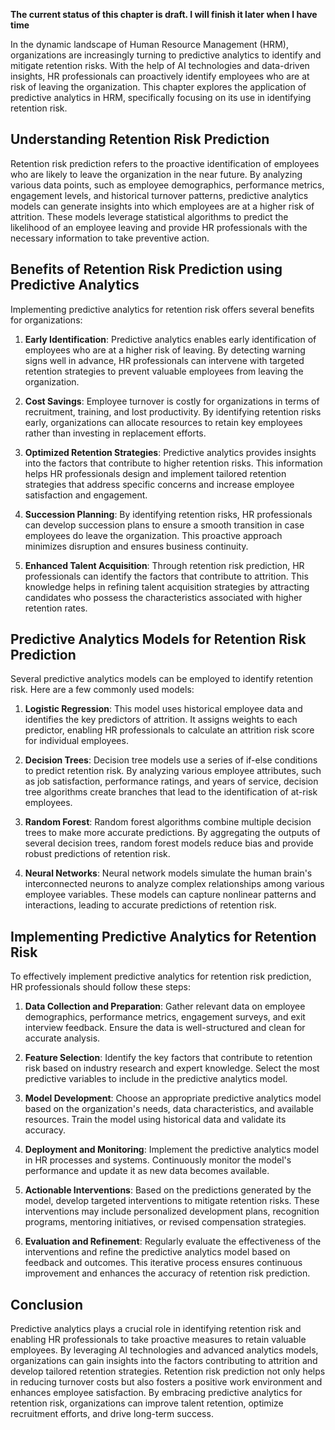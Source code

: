 **The current status of this chapter is draft. I will finish it later when I have time**

In the dynamic landscape of Human Resource Management (HRM), organizations are increasingly turning to predictive analytics to identify and mitigate retention risks. With the help of AI technologies and data-driven insights, HR professionals can proactively identify employees who are at risk of leaving the organization. This chapter explores the application of predictive analytics in HRM, specifically focusing on its use in identifying retention risk.

Understanding Retention Risk Prediction
---------------------------------------

Retention risk prediction refers to the proactive identification of employees who are likely to leave the organization in the near future. By analyzing various data points, such as employee demographics, performance metrics, engagement levels, and historical turnover patterns, predictive analytics models can generate insights into which employees are at a higher risk of attrition. These models leverage statistical algorithms to predict the likelihood of an employee leaving and provide HR professionals with the necessary information to take preventive action.

Benefits of Retention Risk Prediction using Predictive Analytics
----------------------------------------------------------------

Implementing predictive analytics for retention risk offers several benefits for organizations:

1. **Early Identification**: Predictive analytics enables early identification of employees who are at a higher risk of leaving. By detecting warning signs well in advance, HR professionals can intervene with targeted retention strategies to prevent valuable employees from leaving the organization.

2. **Cost Savings**: Employee turnover is costly for organizations in terms of recruitment, training, and lost productivity. By identifying retention risks early, organizations can allocate resources to retain key employees rather than investing in replacement efforts.

3. **Optimized Retention Strategies**: Predictive analytics provides insights into the factors that contribute to higher retention risks. This information helps HR professionals design and implement tailored retention strategies that address specific concerns and increase employee satisfaction and engagement.

4. **Succession Planning**: By identifying retention risks, HR professionals can develop succession plans to ensure a smooth transition in case employees do leave the organization. This proactive approach minimizes disruption and ensures business continuity.

5. **Enhanced Talent Acquisition**: Through retention risk prediction, HR professionals can identify the factors that contribute to attrition. This knowledge helps in refining talent acquisition strategies by attracting candidates who possess the characteristics associated with higher retention rates.

Predictive Analytics Models for Retention Risk Prediction
---------------------------------------------------------

Several predictive analytics models can be employed to identify retention risk. Here are a few commonly used models:

1. **Logistic Regression**: This model uses historical employee data and identifies the key predictors of attrition. It assigns weights to each predictor, enabling HR professionals to calculate an attrition risk score for individual employees.

2. **Decision Trees**: Decision tree models use a series of if-else conditions to predict retention risk. By analyzing various employee attributes, such as job satisfaction, performance ratings, and years of service, decision tree algorithms create branches that lead to the identification of at-risk employees.

3. **Random Forest**: Random forest algorithms combine multiple decision trees to make more accurate predictions. By aggregating the outputs of several decision trees, random forest models reduce bias and provide robust predictions of retention risk.

4. **Neural Networks**: Neural network models simulate the human brain's interconnected neurons to analyze complex relationships among various employee variables. These models can capture nonlinear patterns and interactions, leading to accurate predictions of retention risk.

Implementing Predictive Analytics for Retention Risk
----------------------------------------------------

To effectively implement predictive analytics for retention risk prediction, HR professionals should follow these steps:

1. **Data Collection and Preparation**: Gather relevant data on employee demographics, performance metrics, engagement surveys, and exit interview feedback. Ensure the data is well-structured and clean for accurate analysis.

2. **Feature Selection**: Identify the key factors that contribute to retention risk based on industry research and expert knowledge. Select the most predictive variables to include in the predictive analytics model.

3. **Model Development**: Choose an appropriate predictive analytics model based on the organization's needs, data characteristics, and available resources. Train the model using historical data and validate its accuracy.

4. **Deployment and Monitoring**: Implement the predictive analytics model in HR processes and systems. Continuously monitor the model's performance and update it as new data becomes available.

5. **Actionable Interventions**: Based on the predictions generated by the model, develop targeted interventions to mitigate retention risks. These interventions may include personalized development plans, recognition programs, mentoring initiatives, or revised compensation strategies.

6. **Evaluation and Refinement**: Regularly evaluate the effectiveness of the interventions and refine the predictive analytics model based on feedback and outcomes. This iterative process ensures continuous improvement and enhances the accuracy of retention risk prediction.

Conclusion
----------

Predictive analytics plays a crucial role in identifying retention risk and enabling HR professionals to take proactive measures to retain valuable employees. By leveraging AI technologies and advanced analytics models, organizations can gain insights into the factors contributing to attrition and develop tailored retention strategies. Retention risk prediction not only helps in reducing turnover costs but also fosters a positive work environment and enhances employee satisfaction. By embracing predictive analytics for retention risk, organizations can improve talent retention, optimize recruitment efforts, and drive long-term success.
